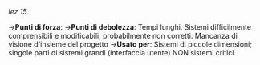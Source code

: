 *lez 15*

->**Punti di forza**:
->**Punti di debolezza**: Tempi lunghi. Sistemi difficilmente comprensibili e modificabili, probabilmente non corretti. Mancanza di visione d'insieme del progetto
->**Usato per**: Sistemi di piccole dimensioni; singole parti di sistemi grandi (interfaccia utente)
NON sistemi critici.